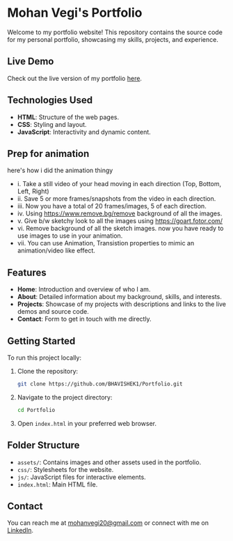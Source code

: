 # Mohan Vegi's Portfolio

Welcome to my portfolio website! This repository contains the source code for my personal portfolio, showcasing my skills, projects, and experience.

## Live Demo

Check out the live version of my portfolio [here]().

## Technologies Used

- **HTML**: Structure of the web pages.
- **CSS**: Styling and layout.
- **JavaScript**: Interactivity and dynamic content.

## Prep for animation
here's how i did the animation thingy

- i. Take a still video of your head moving in each direction (Top, Bottom, Left, Right)
- ii. Save 5 or more frames/snapshots from the video in each direction.
- iii. Now you have a total of 20 frames/images, 5 of each direction.
- iv. Using https://www.remove.bg/remove background of all the images.
- v. Give b/w sketchy look to all the images using https://goart.fotor.com/
- vi. Remove background of all the sketch images. now you have ready to use images to use in your animation.
- vii. You can use Animation, Transistion properties to mimic an animation/video like effect.







## Features

- **Home**: Introduction and overview of who I am.
- **About**: Detailed information about my background, skills, and interests.
- **Projects**: Showcase of my projects with descriptions and links to the live demos and source code.
- **Contact**: Form to get in touch with me directly.

## Getting Started

To run this project locally:

1. Clone the repository:
   ```bash
   git clone https://github.com/BHAVISHEK1/Portfolio.git
   ```
2. Navigate to the project directory:
   ```bash
   cd Portfolio
   ```
3. Open `index.html` in your preferred web browser.

## Folder Structure

- `assets/`: Contains images and other assets used in the portfolio.
- `css/`: Stylesheets for the website.
- `js/`: JavaScript files for interactive elements.
- `index.html`: Main HTML file.

## Contact

You can reach me at [mohanvegi20@gmail.com](mailto:mohanvegi20@gmail.com) or connect with me on [LinkedIn](https://www.linkedin.com/in/mohan-vegi-165106198).
